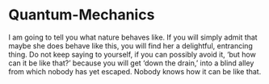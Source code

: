 # Quantum-Mechanics

I am going to tell you what nature behaves like. If you will simply admit that maybe she does behave like this, you will find her a delightful, entrancing thing. Do not keep saying to yourself, if you can possibly avoid it, ‘but how can it be like that?’ because you will get ‘down the drain,’ into a blind alley from which nobody has yet escaped. Nobody knows how it can be like that.
